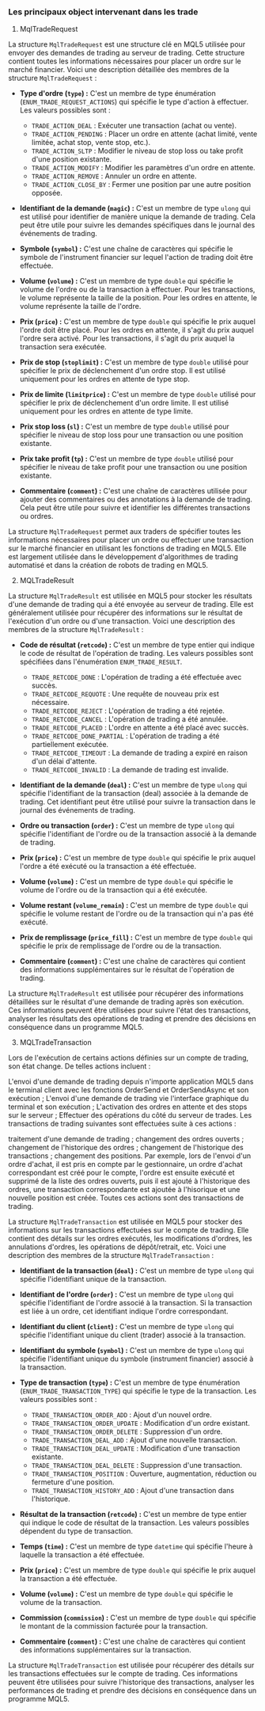 ### Les principaux object intervenant dans les trade

1. MqlTradeRequest

La structure `MqlTradeRequest` est une structure clé en MQL5 utilisée pour envoyer des demandes de trading au serveur de trading. Cette structure contient toutes les informations nécessaires pour placer un ordre sur le marché financier. Voici une description détaillée des membres de la structure `MqlTradeRequest` :

-  **Type d'ordre (`type`) :**
   C'est un membre de type énumération (`ENUM_TRADE_REQUEST_ACTIONS`) qui spécifie le type d'action à effectuer. Les valeurs possibles sont :
   - `TRADE_ACTION_DEAL` : Exécuter une transaction (achat ou vente).
   - `TRADE_ACTION_PENDING` : Placer un ordre en attente (achat limité, vente limitée, achat stop, vente stop, etc.).
   - `TRADE_ACTION_SLTP` : Modifier le niveau de stop loss ou take profit d'une position existante.
   - `TRADE_ACTION_MODIFY` : Modifier les paramètres d'un ordre en attente.
   - `TRADE_ACTION_REMOVE` : Annuler un ordre en attente.
   - `TRADE_ACTION_CLOSE_BY` : Fermer une position par une autre position opposée.

-  **Identifiant de la demande (`magic`) :**
   C'est un membre de type `ulong` qui est utilisé pour identifier de manière unique la demande de trading. Cela peut être utile pour suivre les demandes spécifiques dans le journal des événements de trading.

-  **Symbole (`symbol`) :**
   C'est une chaîne de caractères qui spécifie le symbole de l'instrument financier sur lequel l'action de trading doit être effectuée.

-  **Volume (`volume`) :**
   C'est un membre de type `double` qui spécifie le volume de l'ordre ou de la transaction à effectuer. Pour les transactions, le volume représente la taille de la position. Pour les ordres en attente, le volume représente la taille de l'ordre.

-  **Prix (`price`) :**
   C'est un membre de type `double` qui spécifie le prix auquel l'ordre doit être placé. Pour les ordres en attente, il s'agit du prix auquel l'ordre sera activé. Pour les transactions, il s'agit du prix auquel la transaction sera exécutée.

-  **Prix de stop (`stoplimit`) :**
   C'est un membre de type `double` utilisé pour spécifier le prix de déclenchement d'un ordre stop. Il est utilisé uniquement pour les ordres en attente de type stop.

-  **Prix de limite (`limitprice`) :**
   C'est un membre de type `double` utilisé pour spécifier le prix de déclenchement d'un ordre limite. Il est utilisé uniquement pour les ordres en attente de type limite.

- **Prix stop loss (`sl`) :**
   C'est un membre de type `double` utilisé pour spécifier le niveau de stop loss pour une transaction ou une position existante.

-  **Prix take profit (`tp`) :**
   C'est un membre de type `double` utilisé pour spécifier le niveau de take profit pour une transaction ou une position existante.

- **Commentaire (`comment`) :**
    C'est une chaîne de caractères utilisée pour ajouter des commentaires ou des annotations à la demande de trading. Cela peut être utile pour suivre et identifier les différentes transactions ou ordres.

La structure `MqlTradeRequest` permet aux traders de spécifier toutes les informations nécessaires pour placer un ordre ou effectuer une transaction sur le marché financier en utilisant les fonctions de trading en MQL5. Elle est largement utilisée dans le développement d'algorithmes de trading automatisé et dans la création de robots de trading en MQL5.

2. MQLTradeResult

La structure `MqlTradeResult` est utilisée en MQL5 pour stocker les résultats d'une demande de trading qui a été envoyée au serveur de trading. Elle est généralement utilisée pour récupérer des informations sur le résultat de l'exécution d'un ordre ou d'une transaction. Voici une description des membres de la structure `MqlTradeResult` :

- **Code de résultat (`retcode`) :**
   C'est un membre de type entier qui indique le code de résultat de l'opération de trading. Les valeurs possibles sont spécifiées dans l'énumération `ENUM_TRADE_RESULT`.
   
   - `TRADE_RETCODE_DONE` : L'opération de trading a été effectuée avec succès.
   - `TRADE_RETCODE_REQUOTE` : Une requête de nouveau prix est nécessaire.
   - `TRADE_RETCODE_REJECT` : L'opération de trading a été rejetée.
   - `TRADE_RETCODE_CANCEL` : L'opération de trading a été annulée.
   - `TRADE_RETCODE_PLACED` : L'ordre en attente a été placé avec succès.
   - `TRADE_RETCODE_DONE_PARTIAL` : L'opération de trading a été partiellement exécutée.
   - `TRADE_RETCODE_TIMEOUT` : La demande de trading a expiré en raison d'un délai d'attente.
   - `TRADE_RETCODE_INVALID` : La demande de trading est invalide.

- **Identifiant de la demande (`deal`) :**
   C'est un membre de type `ulong` qui spécifie l'identifiant de la transaction (deal) associée à la demande de trading. Cet identifiant peut être utilisé pour suivre la transaction dans le journal des événements de trading.

- **Ordre ou transaction (`order`) :**
   C'est un membre de type `ulong` qui spécifie l'identifiant de l'ordre ou de la transaction associé à la demande de trading.

- **Prix (`price`) :**
   C'est un membre de type `double` qui spécifie le prix auquel l'ordre a été exécuté ou la transaction a été effectuée.

- **Volume (`volume`) :**
   C'est un membre de type `double` qui spécifie le volume de l'ordre ou de la transaction qui a été exécutée.

- **Volume restant (`volume_remain`) :**
   C'est un membre de type `double` qui spécifie le volume restant de l'ordre ou de la transaction qui n'a pas été exécuté.

- **Prix de remplissage (`price_fill`) :**
   C'est un membre de type `double` qui spécifie le prix de remplissage de l'ordre ou de la transaction.

- **Commentaire (`comment`) :**
   C'est une chaîne de caractères qui contient des informations supplémentaires sur le résultat de l'opération de trading.

La structure `MqlTradeResult` est utilisée pour récupérer des informations détaillées sur le résultat d'une demande de trading après son exécution. Ces informations peuvent être utilisées pour suivre l'état des transactions, analyser les résultats des opérations de trading et prendre des décisions en conséquence dans un programme MQL5.


3. MQLTradeTransaction

Lors de l'exécution de certains actions définies sur un compte de trading, son état change. De telles actions incluent :

L'envoi d'une demande de trading depuis n'importe application MQL5 dans le terminal client avec les fonctions OrderSend et OrderSendAsync et son exécution ;
L'envoi d'une demande de trading vie l'interface graphique du terminal et son exécution ;
L'activation des ordres en attente et des stops sur le serveur ;
Effectuer des opérations du côté du serveur de trades.
Les transactions de trading suivantes sont effectuées suite à ces actions :

traitement d'une demande de trading ;
changement des ordres ouverts ;
changement de l'historique des ordres ;
changement de l'historique des transactions ;
changement des positions.
Par exemple, lors de l'envoi d'un ordre d'achat, il est pris en compte par le gestionnaire, un ordre d'achat correspondant est créé pour le compte, l'ordre est ensuite exécuté et supprimé de la liste des ordres ouverts, puis il est ajouté à l'historique des ordres, une transaction correspondante est ajoutée à l'hisorique et une nouvelle position est créée. Toutes ces actions sont des transactions de trading.


La structure `MqlTradeTransaction` est utilisée en MQL5 pour stocker des informations sur les transactions effectuées sur le compte de trading. Elle contient des détails sur les ordres exécutés, les modifications d'ordres, les annulations d'ordres, les opérations de dépôt/retrait, etc. Voici une description des membres de la structure `MqlTradeTransaction` :

- **Identifiant de la transaction (`deal`) :**
   C'est un membre de type `ulong` qui spécifie l'identifiant unique de la transaction.

- **Identifiant de l'ordre (`order`) :**
   C'est un membre de type `ulong` qui spécifie l'identifiant de l'ordre associé à la transaction. Si la transaction est liée à un ordre, cet identifiant indique l'ordre correspondant.

- **Identifiant du client (`client`) :**
   C'est un membre de type `ulong` qui spécifie l'identifiant unique du client (trader) associé à la transaction.

- **Identifiant du symbole (`symbol`) :**
   C'est un membre de type `ulong` qui spécifie l'identifiant unique du symbole (instrument financier) associé à la transaction.

- **Type de transaction (`type`) :**
   C'est un membre de type énumération (`ENUM_TRADE_TRANSACTION_TYPE`) qui spécifie le type de la transaction. Les valeurs possibles sont :
   - `TRADE_TRANSACTION_ORDER_ADD` : Ajout d'un nouvel ordre.
   - `TRADE_TRANSACTION_ORDER_UPDATE` : Modification d'un ordre existant.
   - `TRADE_TRANSACTION_ORDER_DELETE` : Suppression d'un ordre.
   - `TRADE_TRANSACTION_DEAL_ADD` : Ajout d'une nouvelle transaction.
   - `TRADE_TRANSACTION_DEAL_UPDATE` : Modification d'une transaction existante.
   - `TRADE_TRANSACTION_DEAL_DELETE` : Suppression d'une transaction.
   - `TRADE_TRANSACTION_POSITION` : Ouverture, augmentation, réduction ou fermeture d'une position.
   - `TRADE_TRANSACTION_HISTORY_ADD` : Ajout d'une transaction dans l'historique.

- **Résultat de la transaction (`retcode`) :**
   C'est un membre de type entier qui indique le code de résultat de la transaction. Les valeurs possibles dépendent du type de transaction.

- **Temps (`time`) :**
   C'est un membre de type `datetime` qui spécifie l'heure à laquelle la transaction a été effectuée.

- **Prix (`price`) :**
   C'est un membre de type `double` qui spécifie le prix auquel la transaction a été effectuée.

- **Volume (`volume`) :**
   C'est un membre de type `double` qui spécifie le volume de la transaction.

- **Commission (`commission`) :**
    C'est un membre de type `double` qui spécifie le montant de la commission facturée pour la transaction.

- **Commentaire (`comment`) :**
    C'est une chaîne de caractères qui contient des informations supplémentaires sur la transaction.

La structure `MqlTradeTransaction` est utilisée pour récupérer des détails sur les transactions effectuées sur le compte de trading. Ces informations peuvent être utilisées pour suivre l'historique des transactions, analyser les performances de trading et prendre des décisions en conséquence dans un programme MQL5.


